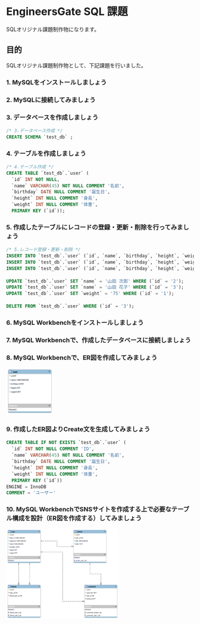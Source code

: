 # EngineersGate SQL 課題

SQLオリジナル課題制作物になります。

## 目的

SQLオリジナル課題制作物として、下記課題を行いました。

### 1. MySQLをインストールしましょう
### 2. MySQLに接続してみましょう
### 3. データベースを作成しましょう
```sql
/* 3.データベース作成 */
CREATE SCHEMA `test_db` ;
```

### 4. テーブルを作成しましょう
```sql
/* 4.テーブル作成 */
CREATE TABLE `test_db`.`user` (
  `id` INT NOT NULL,
  `name` VARCHAR(45) NOT NULL COMMENT '名前',
  `birthday` DATE NULL COMMENT '誕生日',
  `height` INT NULL COMMENT '身長',
  `weight` INT NULL COMMENT '体重',
  PRIMARY KEY (`id`));
```

### 5. 作成したテーブルにレコードの登録・更新・削除を行ってみましょう
```sql
/* 5.レコード登録・更新・削除 */
INSERT INTO `test_db`.`user` (`id`, `name`, `birthday`, `height`, `weight`) VALUES ('1', '山田 太郎', '2000-12-21', '170', '65');
INSERT INTO `test_db`.`user` (`id`, `name`, `birthday`, `height`, `weight`) VALUES ('2', '山田 太郎', '2001-01-01', '175', '70');
INSERT INTO `test_db`.`user` (`id`, `name`, `birthday`, `height`, `weight`) VALUES ('3', '山田 太郎', '2002-01-21', '160', '50');

UPDATE `test_db`.`user` SET `name` = '山田 次郎' WHERE (`id` = '2');
UPDATE `test_db`.`user` SET `name` = '山田 花子' WHERE (`id` = '3');
UPDATE `test_db`.`user` SET `weight` = '75' WHERE (`id` = '1');

DELETE FROM `test_db`.`user` WHERE (`id` = '3');
```

### 6. MySQL Workbenchをインストールしましょう
### 7. MySQL Workbenchで、作成したデータベースに接続しましょう
### 8. MySQL Workbenchで、ER図を作成してみましょう
<img src="docs/test_db.png" width="25%">

### 9. 作成したER図よりCreate文を生成してみましょう
```sql
CREATE TABLE IF NOT EXISTS `test_db`.`user` (
  `id` INT NOT NULL COMMENT 'ID',
  `name` VARCHAR(45) NOT NULL COMMENT '名前',
  `birthday` DATE NULL COMMENT '誕生日',
  `height` INT NULL COMMENT '身長',
  `weight` INT NULL COMMENT '体重',
  PRIMARY KEY (`id`))
ENGINE = InnoDB
COMMENT = 'ユーザー'
```

### 10. MySQL WorkbenchでSNSサイトを作成する上で必要なテーブル構成を設計（ER図を作成する）してみましょう
<img src="docs/test_db_2.png" width="60%">

